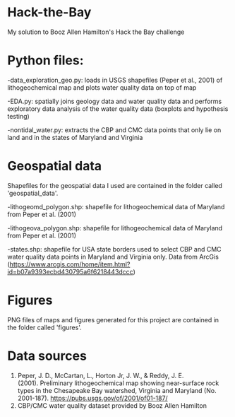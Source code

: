 # Hack-the-Bay
My solution to Booz Allen Hamilton's Hack the Bay challenge

# Python files:
-data_exploration_geo.py: loads in USGS shapefiles (Peper et al., 2001) of lithogeochemical map and plots water quality data on top of map

-EDA.py: spatially joins geology data and water quality data and performs exploratory data analysis of the water quality data (boxplots and hypothesis testing)

-nontidal_water.py: extracts the CBP and CMC data points that only lie on land and in the states of Maryland and Virginia

# Geospatial data
Shapefiles for the geospatial data I used are contained in the folder called 'geospatial_data'. 

-lithogeomd_polygon.shp: shapefile for lithogeochemical data of Maryland from Peper et al. (2001)

-lithogeova_polygon.shp: shapefile for lithogeochemical data of Maryland from Peper et al. (2001)

-states.shp: shapefile for USA state borders used to select CBP and CMC water quality data points in Maryland and Virginia only. Data from ArcGis (https://www.arcgis.com/home/item.html?id=b07a9393ecbd430795a6f6218443dccc)

# Figures
PNG files of maps and figures generated for this project are contained in the folder called 'figures'.

# Data sources
1. Peper, J. D., McCartan, L., Horton Jr, J. W., & Reddy, J. E. (2001). Preliminary lithogeochemical map showing near-surface rock types in the Chesapeake Bay watershed, Virginia and Maryland (No. 2001-187). https://pubs.usgs.gov/of/2001/of01-187/ 
2. CBP/CMC water quality dataset provided by Booz Allen Hamilton
